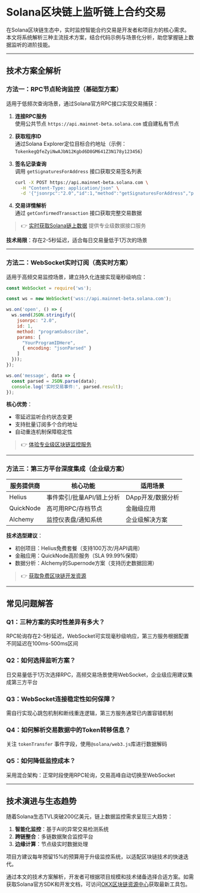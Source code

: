 # Solana区块链上监听链上合约交易

在Solana区块链生态中，实时监控智能合约交易是开发者和项目方的核心需求。本文将系统解析三种主流技术方案，结合代码示例与场景化分析，助您掌握链上数据监听的进阶技能。

---

## 技术方案全解析

### 方法一：RPC节点轮询监控（基础型方案）

适用于低频次查询场景，通过Solana官方RPC接口实现交易捕获：

1. **连接RPC服务**  
   使用公共节点 `https://api.mainnet-beta.solana.com` 或自建私有节点

2. **获取程序ID**  
   通过Solana Explorer定位目标合约地址（示例：`TokenkegQfeZyiNwAJbN12Kgbd6D8GM641Z3N178y123456`）

3. **签名记录查询**  
   调用 `getSignaturesForAddress` 接口获取交易签名列表  
   ```bash
   curl -X POST https://api.mainnet-beta.solana.com \
     -H "Content-Type: application/json" \
     -d '{"jsonrpc":"2.0","id":1,"method":"getSignaturesForAddress","params":["YourProgramIDHere"]}'
   ```

4. **交易详情解析**  
   通过 `getConfirmedTransaction` 接口获取完整交易数据

> 👉 [实时获取Solana链上数据](https://bit.ly/okx_welcome) 提供专业级数据接口服务

**技术局限**：存在2-5秒延迟，适合每日交易量低于1万次的场景

---

### 方法二：WebSocket实时订阅（高实时方案）

适用于高频交易监控场景，建立持久化连接实现毫秒级响应：

```javascript
const WebSocket = require('ws');

const ws = new WebSocket('wss://api.mainnet-beta.solana.com');

ws.on('open', () => {
  ws.send(JSON.stringify({
    jsonrpc: "2.0",
    id: 1,
    method: "programSubscribe",
    params: [
      "YourProgramIDHere", 
      { encoding: "jsonParsed" }
    ]
  }));
});

ws.on('message', data => {
  const parsed = JSON.parse(data);
  console.log('实时交易事件:', parsed.result);
});
```

**核心优势**：  
- 零延迟监听合约状态变更  
- 支持批量订阅多个合约地址  
- 自动重连机制保障稳定性

> 👉 [体验专业级区块链监控服务](https://bit.ly/okx_welcome)

---

### 方法三：第三方平台深度集成（企业级方案）

| 服务提供商 | 核心功能 | 适用场景 |
|----------|---------|---------|
| Helius   | 事件索引/批量API/链上分析 | DApp开发/数据分析 |
| QuickNode | 高可用RPC/存档节点 | 金融级应用 |
| Alchemy  | 监控仪表盘/通知系统 | 企业级解决方案 |

**技术选型建议**：  
- 初创项目：Helius免费套餐（支持100万次/月API调用）  
- 金融应用：QuickNode高阶服务（SLA 99.99%保障）  
- 数据分析：Alchemy的Supernode方案（支持历史数据回溯）

> 👉 [获取免费区块链开发资源](https://bit.ly/okx_welcome)

---

## 常见问题解答

### Q1：三种方案的实时性差异有多大？
RPC轮询存在2-5秒延迟，WebSocket可实现毫秒级响应，第三方服务根据配置不同延迟在100ms-500ms区间

### Q2：如何选择监听方案？
日交易量低于1万次选择RPC，高频交易场景使用WebSocket，企业级应用建议集成第三方平台

### Q3：WebSocket连接稳定性如何保障？
需自行实现心跳包机制和断线重连逻辑，第三方服务通常已内置容错机制

### Q4：如何解析交易数据中的Token转移信息？
关注 `tokenTransfer` 事件字段，使用`@solana/web3.js`库进行数据解码

### Q5：如何降低监控成本？
采用混合架构：正常时段使用RPC轮询，交易高峰自动切换至WebSocket

---

## 技术演进与生态趋势

随着Solana生态TVL突破200亿美元，链上数据监控需求呈现三大趋势：
1. **智能化监控**：基于AI的异常交易检测系统
2. **跨链整合**：多链数据聚合监控平台
3. **边缘计算**：节点级实时数据处理

项目方建议每年预留15%的预算用于升级监控系统，以适配区块链技术的快速迭代。

通过本文的技术方案解析，开发者可根据项目规模和技术储备选择合适方案。如需获取Solana官方SDK和开发文档，可访问[OKX区块链资源中心](https://bit.ly/okx_welcome)获取最新工具包。